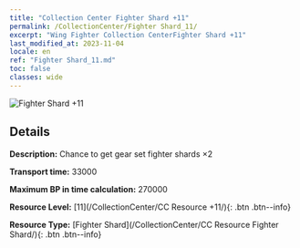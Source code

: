 ```yaml
---
title: "Collection Center Fighter Shard +11"
permalink: /CollectionCenter/Fighter Shard_11/
excerpt: "Wing Fighter Collection CenterFighter Shard +11"
last_modified_at: 2023-11-04
locale: en
ref: "Fighter Shard_11.md"
toc: false
classes: wide
---
```



![Fighter Shard +11](/images/cc/CC_Fighter_Shard_6.png)

## Details

  **Description:** Chance to get gear set fighter shards ×2

  **Transport time:** 33000

  **Maximum BP in time calculation:** 270000

  **Resource Level:** [11](/CollectionCenter/CC Resource +11/){: .btn .btn--info}

  **Resource Type:** [Fighter Shard](/CollectionCenter/CC Resource Fighter Shard/){: .btn .btn--info}

